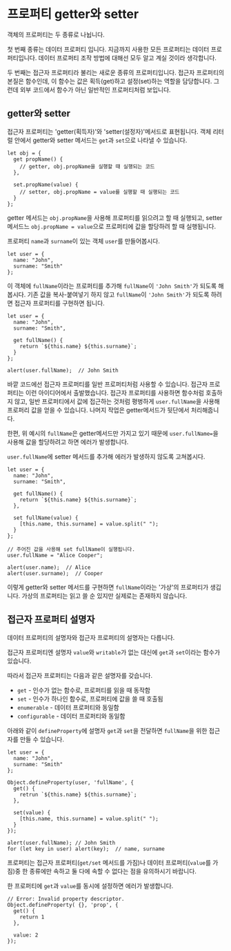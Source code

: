 # 프로퍼티 getter와 setter

객체의 프로퍼티는 두 종류로 나뉩니다.   
   
첫 번째 종류는 데이터 프로퍼티 입니다. 지금까지 사용한 모든 프로퍼티는 데이터 프로퍼티입니다. 데이터 프로퍼티 조작 방법에 대해선 모두 알고 계실 것이라 생각합니다.   
   
두 번째는 접근자 프로퍼티라 불리는 새로운 종류의 프로퍼티입니다. 접근자 프로퍼티의 본질은 함수인데, 이 함수는 값은 획득(get)하고 설정(set)하는 역할을 담당합니다. 그런데 외부 코드에서 함수가 아닌 일반적인 프로퍼티처럼 보입니다.



## getter와  setter

접근자 프로퍼티는 'getter(획득자)'와 'setter(설정자)'메서드로 표현됩니다. 객체 리터럴 안에서 getter와 setter 메서드는 `get`과 `set`으로 나타낼 수 있습니다.   
```
let obj = {
  get propName() {
    // getter, obj.propName을 실행할 때 실행되는 코드
  },

  set.propName(value) {
    // setter, obj.propName = value를 실행할 때 실행되는 코드
  }
};
```
getter 메서드는 `obj.propName`을 사용해 프로퍼티를 읽으려고 할 때 실행되고, setter 메서드느 `obj.propName = value`으로 프로퍼티에 값을 할당하려 할 때 실행됩니다.   
   
프로퍼티 `name`과 `surname`이 있는 객체 `user`를 만들어봅시다.   
```
let user = {
  name: "John",
  surname: "Smith"
};
```
이 객체에 `fullName`이라는 프로퍼티를 추가해 `fullName`이 `'John Smith'`가 되도록 해봅시다. 기존 값을 복사-붙여넣기 하지 않고 `fullName`이 `'John Smith'`가 되도록 하려면 접근자 프로퍼티를 구현하면 됩니다.   
```
let user = {
  name: "John",
  surname: "Smith",

  get fullName() {
    return `${this.name} ${this.surname}`;
  }
};

alert(user.fullName);  // John Smith
```
바깥 코드에선 접근자 프로퍼티를 일반 프로퍼티처럼 사용할 수 있습니다. 접근자 프로퍼티는 이런 아이디어에서 출발했습니다. 접근자 프로퍼티를 사용하면 함수처럼 호출하지 않고, 일반 프로퍼티에서 값에 접근하는 것처럼 평벙하게 `user.fullName`을 사용해 프로퍼리 값을 얻을 수 있습니다. 나머지 작업은 getter메서드가 뒷단에서 처리해줍니다.   
   
한편, 위 예시의 `fullName`은 getter메서드만 가지고 있기 때문에 `user.fullName=`을 사용해 값을 할당하려고 하면 에러가 발생합니다.   
   
`user.fullName`에 setter 메서드를 추가해 에러가 발생하지 않도록 고쳐봅시다.
```
let user = {
  name: "John",
  surname: "Smith",

  get fullName() {
    return `${this.name} ${this.surname}`;
  },

  set fullName(value) {
    [this.name, this.surname] = value.split(" ");
  }
};

// 주어진 값을 사용해 set fullName이 실행됩니다.
user.fullName = "Alice Cooper";

alert(user.name);  // Alice
alert(user.surname);  // Cooper
```
이렇게 getter와 setter 메서드를 구현하면 `fullName`이라는 '가상'의 프로퍼티가 생깁니다. 가상의 프로퍼티는 읽고 쓸 순 있지만 실제로는 존재하지 않습니다.



## 접근자 프로퍼티 설명자

데이터 프로퍼티의 설명자와 접근자 프로퍼티의 설명자는 다릅니다.   
   
접근자 프로퍼티엔 설명자 `value`와  `writable`가 없는 대신에 `get`과 `set`이라는 함수가 있습니다.   
   
따라서 접근자 프로퍼티는 다음과 같은 설명자를 갖습니다.   

- `get` - 인수가 없는 함수로, 프로퍼티를 읽을 때 동작함
- `set` - 인수가 하나인 함수로, 프로퍼티에 값을 쓸 때 호출됨
- `enumerable` - 데이터 프로퍼티와 동일함
- `configurable` - 데이터 프로퍼티와 동일함

아래와 같이 `defineProperty`에 설명자 `get`과 `set`을 전달하면 `fullName`을 위한 접근자를 만들 수 있습니다.   
```
let user = {
  name: "John",
  surname: "Smith"
};

Object.defineProperty(user, 'fullName', {
  get() {
    retrun `${this.name} ${this.surname}`;
  },

  set(value) {
    [this.name, this.surname] = value.split(" ");
  }
});

alert(user.fullName); // John Smith
for (let key in user) alert(key);  // name, surname
```
프로퍼티는 접근자 프로퍼티(`get/set` 메서드를 가짐)나 데이터 프로퍼티(`value`를 가짐)중 한 종류에만 속하고 둘 다에 속할 수 없다는 점을 유의하시기 바랍니다.   
   
한 프로퍼티에 `get`과 `value`를 동시에 설정하면 에러가 발생합니다.
```
// Error: Invalid property descriptor.
Object.defineProperty( {}, 'prop', {
  get() {
    return 1
  },

  value: 2
});
```

